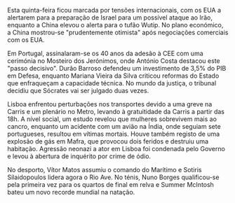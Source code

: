 Esta quinta-feira ficou marcada por tensões internacionais, com os EUA a alertarem para a preparação de Israel para um possível ataque ao Irão, enquanto a China elevou o alerta para o tufão Wutip. No plano económico, a China mostrou-se "prudentemente otimista" após negociações comerciais com os EUA.

Em Portugal, assinalaram-se os 40 anos da adesão à CEE com uma cerimónia no Mosteiro dos Jerónimos, onde António Costa destacou este "passo decisivo". Durão Barroso defendeu um investimento de 3,5% do PIB em Defesa, enquanto Mariana Vieira da Silva criticou reformas do Estado que enfraqueçam a capacidade técnica. No mundo da justiça, o tribunal decidiu que Sócrates vai ser julgado duas vezes.

Lisboa enfrentou perturbações nos transportes devido a uma greve na Carris e um plenário no Metro, levando à gratuitidade da Carris a partir das 18h. A nível social, um estudo revelou que mulheres sobrevivem mais ao cancro, enquanto um acidente com um avião na Índia, onde seguiam sete portugueses, resultou em vítimas mortais. Houve também registo de uma explosão de gás em Mafra, que provocou dois feridos e destruiu uma habitação. Agressão neonazi a ator em Lisboa foi condenada pelo Governo e levou à abertura de inquérito por crime de ódio.

No desporto, Vítor Matos assumiu o comando do Marítimo e Sotiris Silaidopoulos lidera agora o Rio Ave. No ténis, Nuno Borges qualificou-se pela primeira vez para os quartos de final em relva e Summer McIntosh bateu um novo recorde mundial na natação.